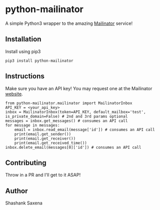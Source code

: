 # python-mailinator
A simple Python3 wrapper to the amazing [Mailinator](https://www.mailinator.com) service!

## Installation
Install using pip3
```
pip3 install python-mailinator
```

## Instructions
Make sure you have an API key! You may request one at the Mailinator [website](https://www.mailinator.com/pricingmatrix.jsp).
```
from python-mailinator.mailinator import MailinatorInbox
API_KEY = <your_api_key>
inbox = MailinatorInbox(token=API_KEY, default_mailbox='test', is_private_domain=False) # 2nd and 3rd params optional
messages = inbox.get_messages() # consumes an API call
for message in messages:
    email = inbox.read_email(message['id']) # consumes an API call
    print(email.get_sender())
    print(email.get_receiver())
    print(email.get_received_time())
inbox.delete_email(messages[0]['id']) # consumes an API call
```

## Contributing
Throw in a PR and I'll get to it ASAP!

## Author
Shashank Saxena
